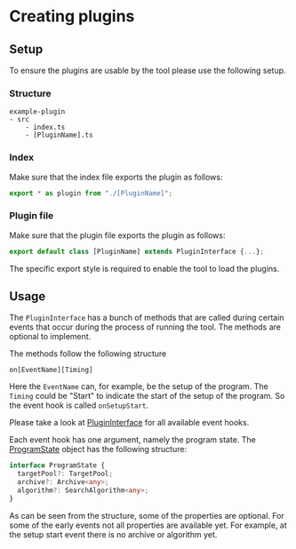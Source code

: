 # Creating plugins

## Setup
To ensure the plugins are usable by the tool please use the following setup.

### Structure

```
example-plugin
- src
    - index.ts
    - [PluginName].ts
```

### Index

Make sure that the index file exports the plugin as follows:
```javascript
export * as plugin from "./[PluginName]";
```

### Plugin file

Make sure that the plugin file exports the plugin as follows:
```javascript
export default class [PluginName] extends PluginInterface {...};
```

The specific export style is required to enable the tool to load the plugins.

## Usage
The `PluginInterface` has a bunch of methods that are called during certain events that occur during the process of running the tool. The methods are optional to implement.

The methods follow the following structure
```
on[EventName][Timing]
```
Here the `EventName` can, for example, be the setup of the program.
The `Timing` could be "Start" to indicate the start of the setup of the program. So the event hook is called `onSetupStart`.

Please take a look at [PluginInterface](../src/event/PluginInterface.ts) for all available event hooks.

Each event hook has one argument, namely the program state.
The [ProgramState](../src/event/ProgramState.ts) object has the following structure:
```typescript
interface ProgramState {
  targetPool?: TargetPool;
  archive?: Archive<any>;
  algorithm?: SearchAlgorithm<any>;
}
```
As can be seen from the structure, some of the properties are optional. For some of the early events not all properties are available yet. For example, at the setup start event there is no archive or algorithm yet.